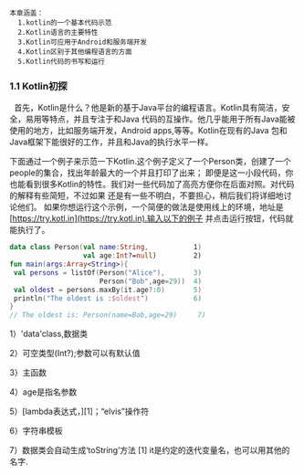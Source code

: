 ```
本章涵盖：
  1.kotlin的一个基本代码示范
  2.Kotlin语言的主要特性
  3.Kotlin可应用于Android和服务端开发
  4.Kotlin区别于其他编程语言的方面
  5.Kotlin代码的书写和运行
 ```
 ### 1.1 Kotlin初探
 
   首先，Kotlin是什么？他是新的基于Java平台的编程语言。Kotlin具有简洁，安全，易用等特点，并且专注于和Java
 代码的互操作。他几乎能用于所有Java能被使用的地方，比如服务端开发，Android apps,等等。Kotlin在现有的Java
 包和Java框架下能很好的工作，并且和Java的执行水平一样。
 
 下面通过一个例子来示范一下Kotlin.这个例子定义了一个Person类，创建了一个people的集合，找出年龄最大的一个并且打印了出来；
 即便是这一小段代码，你也能看到很多Kotlin的特性。我们对一些代码加了高亮方便你在后面对照。对代码的解释有些简短，不过如果
 还是有一些不明白，不要担心，稍后我们将详细地讨论他们。
 如果你想运行这个示例，一个简便的做法是使用线上的环境，地址是[https://try.kotl.in](https://try.kotl.in).输入以下的例子
 并点击运行按钮，代码就能执行了。
 
 ```kotlin
 data class Person(val name:String,           1)
                   val age:Int?=null)         2)
fun main(args:Array<String>){
  val persons = listOf(Person("Alice"),       3)
                       Person("Bob",age=29))  4)
  val oldest = persons.maxBy(it.age?:0)       5)
  println("The oldest is :$oldest")           6)
}
// The oldest is: Person(name=Bob,age=29)     7)
 ```
 1）'data'class,数据类
 
 2）可空类型(Int?);参数可以有默认值
 
 3）主函数
 
 4）age是指名参数
 
 5）[lambda表达式，][1]；“elvis”操作符
 
 6）字符串模板
 
 7）数据类会自动生成‘toString’方法
[1] it是约定的迭代变量名，也可以用其他的名字.
